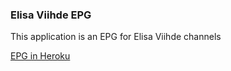 ### Elisa Viihde EPG

This application is an EPG for Elisa Viihde channels

[EPG in Heroku](http://elisa-viihde-epg.herokuapp.com/)
